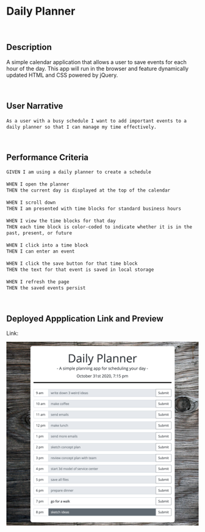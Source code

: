 # Daily Planner
<br>

## Description

A simple calendar application that allows a user to save events for each hour of the day. This app will run in the browser and feature dynamically updated HTML and CSS powered by jQuery.

<br>

## User Narrative

```
As a user with a busy schedule I want to add important events to a daily planner so that I can manage my time effectively.
```
<br>


## Performance Criteria

```
GIVEN I am using a daily planner to create a schedule

WHEN I open the planner
THEN the current day is displayed at the top of the calendar

WHEN I scroll down
THEN I am presented with time blocks for standard business hours

WHEN I view the time blocks for that day
THEN each time block is color-coded to indicate whether it is in the past, present, or future

WHEN I click into a time block
THEN I can enter an event

WHEN I click the save button for that time block
THEN the text for that event is saved in local storage

WHEN I refresh the page
THEN the saved events persist
```

<br>

## Deployed Appplication Link and Preview

Link: 

![day planner demo](./images/Daily_Planner_Preview.png)

